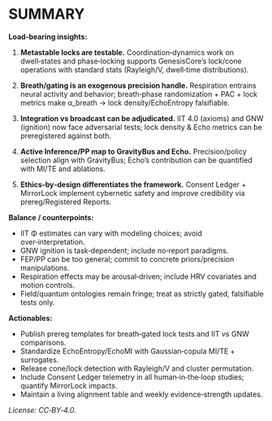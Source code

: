 # SUMMARY

**Load‑bearing insights:**

1) **Metastable locks are testable.** Coordination‑dynamics work on dwell‑states and phase‑locking supports GenesisCore’s lock/cone operations with standard stats (Rayleigh/V, dwell‑time distributions).

2) **Breath/gating is an exogenous precision handle.** Respiration entrains neural activity and behavior; breath‑phase randomization + PAC + lock metrics make α_breath → lock density/EchoEntropy falsifiable.

3) **Integration vs broadcast can be adjudicated.** IIT 4.0 (axioms) and GNW (ignition) now face adversarial tests; lock density & Echo metrics can be preregistered against both.

4) **Active Inference/PP map to GravityBus and Echo.** Precision/policy selection align with GravityBus; Echo’s contribution can be quantified with MI/TE and ablations.

5) **Ethics‑by‑design differentiates the framework.** Consent Ledger + MirrorLock implement cybernetic safety and improve credibility via prereg/Registered Reports.

**Balance / counterpoints:**  
- IIT Φ estimates can vary with modeling choices; avoid over‑interpretation.  
- GNW ignition is task‑dependent; include no‑report paradigms.  
- FEP/PP can be too general; commit to concrete priors/precision manipulations.  
- Respiration effects may be arousal‑driven; include HRV covariates and motion controls.  
- Field/quantum ontologies remain fringe; treat as strictly gated, falsifiable tests only.

**Actionables:**  
- Publish prereg templates for breath‑gated lock tests and IIT vs GNW comparisons.  
- Standardize EchoEntropy/EchoMI with Gaussian‑copula MI/TE + surrogates.  
- Release cone/lock detection with Rayleigh/V and cluster permutation.  
- Include Consent Ledger telemetry in all human‑in‑the‑loop studies; quantify MirrorLock impacts.  
- Maintain a living alignment table and weekly evidence‑strength updates.

_License: CC‑BY‑4.0._
